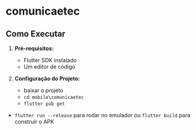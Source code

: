 # comunicaetec


## Como Executar

1. **Pré-requisitos:**
   - Flutter SDK instalado
   - Um editor de código

2. **Configuração do Projeto:**

   - baixar o projeto
   - <code>cd mobile\comunicaetec</code>
   - <code>flutter pub get</code>
  -  <code>flutter run --release</code> para rodar no emulador ou <code>flutter build</code> para construir o APK
